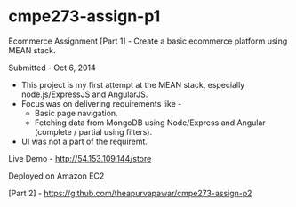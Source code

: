 # cmpe273-assign-p1
Ecommerce Assignment [Part 1] - Create a basic ecommerce platform using MEAN stack.

Submitted - Oct 6, 2014

- This project is my first attempt at the MEAN stack, especially node.js/ExpressJS and AngularJS.
- Focus was on delivering requirements like -
  - Basic page navigation.
  - Fetching data from MongoDB using Node/Express and Angular (complete / partial using filters).
- UI was not a part of the requiremt.

Live Demo - http://54.153.109.144/store

Deployed on Amazon EC2

[Part 2] - https://github.com/theapurvapawar/cmpe273-assign-p2
